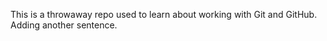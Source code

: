 This is a throwaway repo used to learn about working with Git and GitHub.  Adding another sentence.
